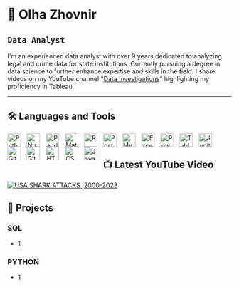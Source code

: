 # 👩  Olha Zhovnir

## **`Data Analyst`**

I'm an experienced data analyst with over 9 years dedicated to analyzing legal and crime data for state institutions. 
Currently pursuing a degree in data science to further enhance expertise and skills in the field.
I share videos on my YouTube channel "[Data Investigations][youtube]" highlighting my proficiency in Tableau.


---

## 🛠️ Languages and Tools

<img align="left" alt="Python" width="30px" style="padding-right:10px;" src="https://www.svgrepo.com/show/452091/python.svg"/>
<img align="left" alt="NumPy" width="30px" style="padding-right:10px;" src="https://www.svgrepo.com/show/354127/numpy.svg" />
<img align="left" alt="Pandas" width="30px" style="padding-right:10px;" src="https://upload.wikimedia.org/wikipedia/commons/2/22/Pandas_mark.svg" />
<img align="left" alt="Matplotlib" width="30px" style="padding-right:10px;" src="https://upload.wikimedia.org/wikipedia/commons/8/84/Matplotlib_icon.svg" />
<img align="left" alt="R" width="30px" style="padding-right:10px;" src="https://upload.wikimedia.org/wikipedia/commons/1/1b/R_logo.svg" />
<img align="left" alt="Postgresql" width="30px" style="padding-right:10px;" src="https://upload.wikimedia.org/wikipedia/commons/2/29/Postgresql_elephant.svg" />
<img align="left" alt="Mysql" width="30px" style="padding-right:10px;" src="https://www.svgrepo.com/show/303251/mysql-logo.svg" />
<img align="left" alt="Excel" width="30px" style="padding-right:10px;" src="https://upload.wikimedia.org/wikipedia/commons/3/34/Microsoft_Office_Excel_%282019%E2%80%93present%29.svg" />
<img align="left" alt="PowerBI" width="30px" style="padding-right:10px;" src="https://upload.wikimedia.org/wikipedia/commons/c/cf/New_Power_BI_Logo.svg" />
<img align="left" alt="Tableau" width="30px" style="padding-right:10px;" src="https://www.svgrepo.com/show/354428/tableau-icon.svg" />
<img align="left" alt="Jypiter" width="30px" style="padding-right:10px;" src="https://www.svgrepo.com/show/353949/jupyter.svg" />
<img align="left" alt="GitHub" width="30px" style="padding-right:10px;" src="https://cdn.jsdelivr.net/gh/devicons/devicon/icons/github/github-original.svg" />
<img align="left" alt="Git" width="30px" style="padding-right:10px;" src="https://cdn.jsdelivr.net/gh/devicons/devicon/icons/git/git-original.svg" />
<img align="left" alt="HTML" width="30px" style="padding-right:10px;" src="https://cdn.jsdelivr.net/gh/devicons/devicon/icons/html5/html5-plain.svg" />
<img align="left" alt="CSS" width="30px" style="padding-right:10px;" src="https://cdn.jsdelivr.net/gh/devicons/devicon/icons/css3/css3-plain.svg" />
<img align="left" alt="JavaScript" width="30px" style="padding-right:10px;" src="https://cdn.jsdelivr.net/gh/devicons/devicon/icons/javascript/javascript-plain.svg" />
<br />

#

[youtube]: https://www.youtube.com/@DataInvestigations

## 📺 Latest YouTube Video

<!-- BEGIN YOUTUBE-CARDS -->

[![USA SHARK ATTACKS |2000-2023](https://ytcards.demolab.com/?id=-Je5vOboBn0&title=USA+SHARK+ATTACKS+|2000-2023&lang=en&timestamp=1693248000&background_color=%230d1117&title_color=%23ffffff&stats_color=%23dedede&max_title_lines=1&width=250&border_radius=5&duration=141 "USA SHARK ATTACKS |2000-2023")](https://www.youtube.com/watch?v=-Je5vOboBn0&t=2s)

<!-- END YOUTUBE-CARDS -->

## 💼 Projects

### SQL
* 1
### PYTHON
* 1
